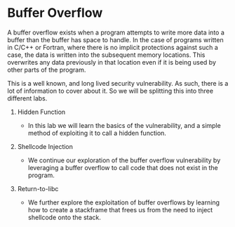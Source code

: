 # Buffer Overflow

A buffer overflow exists when a program attempts to write more data into a 
buffer than the buffer has space to handle. In the case of programs written 
in C/C++ or Fortran, where there is no implicit protections against such a 
case, the data is written into the subsequent memory locations. This 
overwrites any data previously in that location even if it is being used by 
other parts of the program.

This is a well known, and long lived security vulnerability. As such, there 
is a lot of information to cover about it. So we will be splitting this into 
three different labs.

1. Hidden Function
	- In this lab we will learn the basics of the vulnerability, and a 
	simple method of exploiting it to call a hidden function.

2. Shellcode Injection
	- We continue our exploration of the buffer overflow vulnerability by 
	leveraging a buffer overflow to call code that does not exist in the 
	program.

3. Return-to-libc
	- We further explore the exploitation of buffer overflows by learning how 
	to create a stackframe that frees us from the need to inject shellcode 
	onto the stack.
